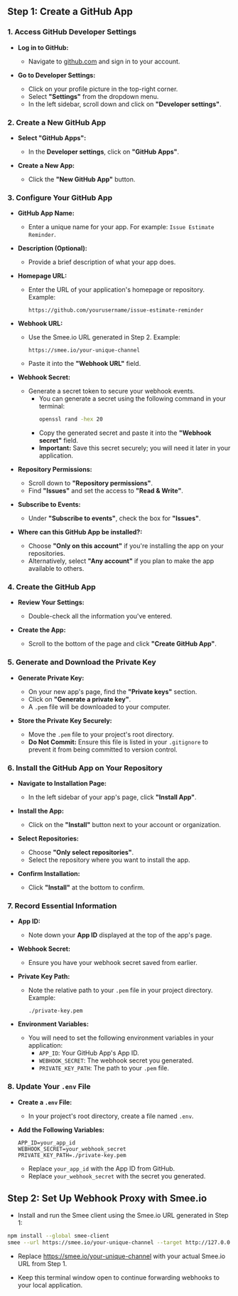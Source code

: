 ## Step 1: Create a GitHub App

### 1. Access GitHub Developer Settings

- **Log in to GitHub:**
  - Navigate to [github.com](https://github.com/) and sign in to your account.

- **Go to Developer Settings:**
  - Click on your profile picture in the top-right corner.
  - Select **"Settings"** from the dropdown menu.
  - In the left sidebar, scroll down and click on **"Developer settings"**.

### 2. Create a New GitHub App

- **Select "GitHub Apps":**
  - In the **Developer settings**, click on **"GitHub Apps"**.

- **Create a New App:**
  - Click the **"New GitHub App"** button.

### 3. Configure Your GitHub App

- **GitHub App Name:**
  - Enter a unique name for your app. For example: `Issue Estimate Reminder`.

- **Description (Optional):**
  - Provide a brief description of what your app does.

- **Homepage URL:**
  - Enter the URL of your application's homepage or repository. Example:
    ```
    https://github.com/yourusername/issue-estimate-reminder
    ```

- **Webhook URL:**
  - Use the Smee.io URL generated in Step 2. Example:
    ```
    https://smee.io/your-unique-channel
    ```
  - Paste it into the **"Webhook URL"** field.

- **Webhook Secret:**
  - Generate a secret token to secure your webhook events.
    - You can generate a secret using the following command in your terminal:
      ```bash
      openssl rand -hex 20
      ```
    - Copy the generated secret and paste it into the **"Webhook secret"** field.
    - **Important:** Save this secret securely; you will need it later in your application.

- **Repository Permissions:**
  - Scroll down to **"Repository permissions"**.
  - Find **"Issues"** and set the access to **"Read & Write"**.

- **Subscribe to Events:**
  - Under **"Subscribe to events"**, check the box for **"Issues"**.

- **Where can this GitHub App be installed?:**
  - Choose **"Only on this account"** if you're installing the app on your repositories.
  - Alternatively, select **"Any account"** if you plan to make the app available to others.

### 4. Create the GitHub App

- **Review Your Settings:**
  - Double-check all the information you've entered.

- **Create the App:**
  - Scroll to the bottom of the page and click **"Create GitHub App"**.

### 5. Generate and Download the Private Key

- **Generate Private Key:**
  - On your new app's page, find the **"Private keys"** section.
  - Click on **"Generate a private key"**.
  - A `.pem` file will be downloaded to your computer.

- **Store the Private Key Securely:**
  - Move the `.pem` file to your project's root directory.
  - **Do Not Commit:** Ensure this file is listed in your `.gitignore` to prevent it from being committed to version control.

### 6. Install the GitHub App on Your Repository

- **Navigate to Installation Page:**
  - In the left sidebar of your app's page, click **"Install App"**.

- **Install the App:**
  - Click on the **"Install"** button next to your account or organization.

- **Select Repositories:**
  - Choose **"Only select repositories"**.
  - Select the repository where you want to install the app.

- **Confirm Installation:**
  - Click **"Install"** at the bottom to confirm.

### 7. Record Essential Information

- **App ID:**
  - Note down your **App ID** displayed at the top of the app's page.

- **Webhook Secret:**
  - Ensure you have your webhook secret saved from earlier.

- **Private Key Path:**
  - Note the relative path to your `.pem` file in your project directory. Example:
    ```
    ./private-key.pem
    ```

- **Environment Variables:**
  - You will need to set the following environment variables in your application:
    - `APP_ID`: Your GitHub App's App ID.
    - `WEBHOOK_SECRET`: The webhook secret you generated.
    - `PRIVATE_KEY_PATH`: The path to your `.pem` file.

### 8. Update Your `.env` File

- **Create a `.env` File:**
  - In your project's root directory, create a file named `.env`.

- **Add the Following Variables:**
  ```dotenv
  APP_ID=your_app_id
  WEBHOOK_SECRET=your_webhook_secret
  PRIVATE_KEY_PATH=./private-key.pem
  ```

  - Replace `your_app_id` with the App ID from GitHub.
  - Replace `your_webhook_secret` with the secret you generated.


## Step 2: Set Up Webhook Proxy with Smee.io

- Install and run the Smee client using the Smee.io URL generated in Step 1:

```bash
npm install --global smee-client
smee --url https://smee.io/your-unique-channel --target http://127.0.0.1:3000/
```

- Replace https://smee.io/your-unique-channel with your actual Smee.io URL from Step 1.

- Keep this terminal window open to continue forwarding webhooks to your local application.

